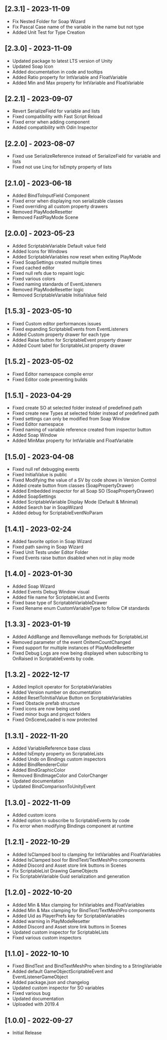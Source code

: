 ## [2.3.1] - 2023-11-09
- Fix Nested Folder for Soap Wizard
- Fix Pascal Case name of the variable in the name but not type
- Added Unit Test for Type Creation


## [2.3.0] - 2023-11-09
- Updated package to latest LTS version of Unity
- Updated Soap Icon
- Added documentation in code and tooltips
- Added Ratio property for IntVariable and FloatVariable
- Added Min and Max property for IntVariable and FloatVariable

## [2.2.1] - 2023-09-07
- Revert SerializeField for variable and lists
- Fixed compatibility with Fast Script Reload
- Fixed error when adding component
- Added compatibility with Odin Inspector

## [2.2.0] - 2023-08-07
- Fixed use SerializeReference instead of SerializeField for variable and lists
- Fixed not use Linq for IsEmpty property of lists

## [2.1.0] - 2023-06-18
- Added BindToInputField Component
- Fixed error when displaying non serializable classes
- Fixed overriding all custom property drawers
- Removed PlayModeResetter 
- Removed FastPlayMode Scene

## [2.0.0] - 2023-05-23
- Added ScriptableVariable Default value field
- Added Icons for Windows
- Added ScriptableVariables now reset when exiting PlayMode
- Fixed SoapSettings created multiple times
- Fixed cached editor
- Fixed null refs due to repaint logic
- Fixed various colors
- Fixed naming standards of EventListeners
- Removed PlayModeResetter logic
- Removed ScriptableVariable InitialValue field

## [1.5.3] - 2023-05-10
- Fixed Custom editor performances issues
- Fixed expanding ScriptableEvents from EventListeners
- Added Custom property drawer for each type
- Added Raise button for ScriptableEvent property drawer
- Added Count label for ScriptableList property drawer

## [1.5.2] - 2023-05-02
- Fixed Editor namespace compile error 
- Fixed Editor code preventing builds

## [1.5.1] - 2023-04-29
- Fixed create SO at selected folder instead of predefined path
- Fixed create new Types at selected folder instead of predefined path
- Fixed settings can only be modified from Soap Window
- Fixed Editor namespace
- Fixed naming of variable reference created from inspector button
- Added Soap Window
- Added MinMax property for IntVariable and FloatVariable

## [1.5.0] - 2023-04-08
- Fixed null ref debugging events
- Fixed InitialValue is public
- Fixed Modifying the value of a SV by code shows in Version Control
- Added create button from classes (SoapPropertyDrawer)
- Added Embedded inspector for all Soap SO (SoapPropertyDrawer)
- Added SoapSettings
- Added ScriptableVariable Display Mode (Default & Minimal)
- Added Search bar in SoapWizard
- Added debug for ScriptableEventNoParam

## [1.4.1] - 2023-02-24
- Added favorite option in Soap Wizard
- Fixed path saving in Soap Wizard
- Fixed Unit Tests under Editor Folder
- Fixed Events raise button disabled when not in play mode
 
## [1.4.0] - 2023-01-30
- Added Soap Wizard
- Added Events Debug Window visual
- Added file name for ScriptableList and Events
- Fixed base type of ScriptableVariableDrawer
- Fixed Rename enum CustomVariableType to follow C# standards

## [1.3.3] - 2023-01-19
- Added AddRange and RemoveRange methods for ScriptableList
- Removed parameter of the event OnItemCountChanged
- Fixed support for multiple instances of PlayModeResetter
- Fixed Debug Logs are now being displayed when subscribing to OnRaised in ScriptableEvents by code. 

## [1.3.2] - 2022-12-17
- Added Implicit operator for ScriptableVariables
- Added Version number on documentation
- Added ResetToInitialValue Button on ScriptableVariables
- Fixed Obstacle prefab structure
- Fixed icons are now being used
- Fixed minor bugs and project folders
- Fixed OnSceneLoaded is now protected

## [1.3.1] - 2022-11-20
- Added VariableReference base class
- Added IsEmpty property on ScriptableLists
- Added Undo on Bindings custom inspectors
- Added BindRendererColor
- Added BindGraphicColor
- Removed BindImageColor and ColorChanger
- Updated documentation
- Updated BindComparisonToUnityEvent

## [1.3.0] - 2022-11-09
- Added custom icons
- Added option to subscribe to ScriptableEvents by code	
- Fix error when modifying Bindings component at runtime

## [1.2.1] - 2022-10-29
- Added IsClamped bool to clamping for IntVariables and FloatVariables
- Added IsClamped bool for BindText/TextMeshPro components
- Added Discord and Asset store link buttons in Scenes
- Fix ScriptableList Drawing GameObjects
- Fix ScriptableVariable Guid serialization and generation


## [1.2.0] - 2022-10-20
- Added Min & Max clamping for IntVariables and FloatVariables
- Added Min & Max clamping for BindText/TextMeshPro components
- Added Uid as PlayerPrefs key for ScriptableVariables
- Added warning in PlayModeResetter
- Added Discord and Asset store link buttons in Scenes
- Updated custom inspector for ScriptableLists
- Fixed various custom inspectors

## [1.1.0] - 2022-10-10
- Fixed BindText and BindTextMeshPro when binding to a StringVariable
- Added default GameObjectScriptableEvent and EventListenerGameObject
- Added package.json and changelog
- Updated custom inspector for SO variables
- Fixed various bug 
- Updated documentation
- Uploaded with 2019.4

## [1.0.0] - 2022-09-27
- Initial Release
